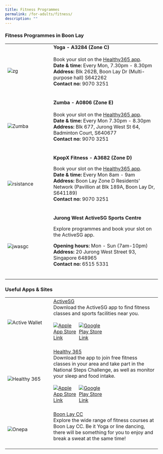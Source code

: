 ```yaml
---
title: Fitness Programmes
permalink: /for-adults/fitness/
description: ""
---
```

### Fitness Programmes in Boon Lay

<table style="width:100%">
  <tbody><tr>
		
</tr><tr>
    <td style="width:30%">
      <img src="https://post.healthline.com/wp-content/uploads/2020/10/Female_Yoga_732x549-thumbnail.jpg" alt="zg">
    </td>	
    <td style="width:70%">
			<b>	Yoga - A3284 (Zone C)</b>
   <br><br>
Book your slot on the <a href="https://www.healthhub.sg/programmes/197/healthyliving" target="_blank">Healthy365 app</a>. <br>
			<b> Date &amp; time:</b> Every Mon, 7.30pm - 8.30pm <br>
			<b> Address:</b> Blk 262B, Boon Lay Dr (Multi-purpose hall) S642262 <br>
			<b> Contact no: </b> 9070 3251 <br>
	<br><p></p></td>
</tr>

<tr>
    <td style="width:30%">
      <img src="https://assets.avenueone.sg/wp-content/uploads/2019/11/best-zumba-class-singapore-beatfactory-fitness.jpg" alt="Zumba">
    </td>	
    <td style="width:70%">
      			<b>	Zumba - A0806 (Zone E)</b>
   <br><br>
Book your slot on the <a href="https://www.healthhub.sg/programmes/197/healthyliving" target="_blank">Healthy365 app</a>. <br>
			<b> Date &amp; time:</b> Every Mon 7.30pm - 8.30pm<br>
			<b> Address:</b> Blk 677, Jurong West St 64, Badminton Court, S640677<br>
			<b> Contact no: </b> 9070 3251 <br>
    <br><p></p></td>
  </tr>
	
<tr>
    <td style="width:30%">
      <img src="https://safra-resources.azureedge.net/media-library/images/default-source/default-album/kpopx-(main-image).jpg?sfvrsn=73523d4d_0" alt="rsistance">
    </td>	
    <td style="width:70%">
      			<b>KpopX Fitness - A3682 (Zone D)</b><p>
		Book your slot on the <a href="https://www.healthhub.sg/programmes/197/healthyliving" target="_blank">Healthy365 app</a>. <br>
			<b> Date &amp; time:</b> Every Mon 8am - 9am <br>
			<b> Address:</b> Boon Lay Zone D Residents' Network (Pavillion at Blk 189A, Boon Lay Dr, S641189) <br>
			<b> Contact no: </b> 9070 3251<br>
			 <br></p><p></p></td>
  </tr>
		<tr>
    <td style="width:30%">
      <img src="https://scontent.fsin7-1.fna.fbcdn.net/v/t39.30808-6/300968601_768189384580709_3923904670367072526_n.jpg?_nc_cat=104&amp;ccb=1-7&amp;_nc_sid=19026a&amp;_nc_ohc=ErrcWSVrydoAX8UNFt_&amp;_nc_ht=scontent.fsin7-1.fna&amp;oh=00_AfDu8iM7pE0deThVgiX2q9UyUwUBKfA89LIg5U_64B_BzQ&amp;oe=64CE5452" alt="jwasgc">
    </td>	
    <td style="width:70%">
      			<b>Jurong West ActiveSG Sports Centre</b><p>
		Explore programmes and book your slot on the ActiveSG app. </p><p>
			<b> Opening hours:</b> Mon - Sun (7am-10pm)<br>
			<b> Address:</b> 20 Jurong West Street 93, Singapore 648965<br>
			<b> Contact no: </b> 6515 5331<br>
    <br></p></td>
  </tr></tbody></table><p></p><p></p>
	<h3> Useful Apps &amp; Sites</h3>


<table style="width:100%">
  <tbody><tr>
    <td style="width:30%">
      <img src="https://s3-ap-southeast-1.amazonaws.com/mmsproduction/program/s/ActiveSG.jpg" alt="Active Wallet">
    </td>	
    <td style="width:70%">
      	<a href="https://www.myactivesg.com/About-ActiveSG/myActiveSG-App" target="_blank">ActiveSG</a>
   <br>
	Download the ActiveSG app to find fitness classes and sports facilities near you. <br>
	<br>
<div style="width:50%;display:flex;flex-wrap:wrap;">
         <div style="flex:50%"><a href="https://apps.apple.com/sg/app/activesg/id827595244" target="_blanket"><img alt="Apple App Store Link" src="https://d33wubrfki0l68.cloudfront.net/769d2c164a70c4400654f300f4f36f94ce152f0c/c170e/images/community/appstoreicon/apple-store.png"></a>
          </div>
          <div style="flex:50%;"><a href="https://play.google.com/store/apps/details?id=com.iapps.ssc" target="_blanket"><img alt="Google Play Store Link" src="https://d33wubrfki0l68.cloudfront.net/d4fb6ada6a348985c0e527742be609958e91db35/f4002/images/community/appstoreicon/google-play.png"></a>
          </div>
      </div>  
    <br></td>
  </tr>
		
<tr>
		 <td style="width:30%">
      <img src="https://play-lh.googleusercontent.com/PpfJTn4mU_d_r3zFGeF1hOs22uYKHry6QFLC9PqefEpfVcQyH17EfeBA86-iPTC-U-o" alt="Healthy 365">
    </td>	
    <td style="width:70%">
      	<a href="https://hpb.gov.sg/healthy-living/healthy-365" target="_blank">Healthy 365</a>
   <br>
	Download the app to join free fitness classes in your area and take part in the National Steps Challenge, as well as monitor your sleep and food intake.<br>
	<br>
<div style="width:50%;display:flex;flex-wrap:wrap;">
         <div style="flex:50%"><a href="https://apps.apple.com/sg/app/healthy-365/id1040202154" target="_blanket"><img alt="Apple App Store Link" src="https://d33wubrfki0l68.cloudfront.net/769d2c164a70c4400654f300f4f36f94ce152f0c/c170e/images/community/appstoreicon/apple-store.png"></a>
          </div>
          <div style="flex:50%;"><a href="https://play.google.com/store/apps/details?id=sg.gov.hpb.healthy365" target="_blanket"><img alt="Google Play Store Link" src="https://d33wubrfki0l68.cloudfront.net/d4fb6ada6a348985c0e527742be609958e91db35/f4002/images/community/appstoreicon/google-play.png"></a>
          </div>
      </div>  
    <br></td>
  </tr>
		
		
<tr>
    <td style="width:30%">
      <img src="https://www.pa.gov.sg/images/Our%20Network/Community%20Club/onepalogo.jpg" alt="Onepa">
    </td>	
    <td style="width:70%">
      	<a href="https://www.onepa.gov.sg/cc/boon-lay-cc" target="_blank">Boon Lay CC</a>
   <br>
	Explore the wide range of fitness courses at Boon Lay CC. Be it Yoga or line dancing, there will be something for you to enjoy and break a sweat at the same time! <br>
	<br></td>
</tr>
</tbody></table>
<br>

